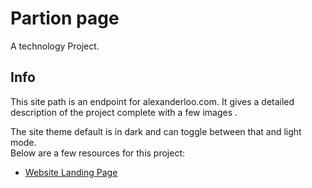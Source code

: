 # Partion page

A technology Project.

## Info

This site path is an endpoint for alexanderloo.com. It gives a detailed description of the project 
complete with a few images . 

The site theme default is in dark and can toggle between that and light mode.  
Below are a few resources for this project:

- [Website Landing Page](https://alexanderloo.com)